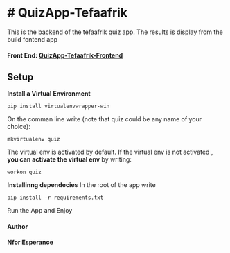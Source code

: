 # # QuizApp-Tefaafrik
This is the backend of the tefaafrik quiz app. The results is display from the build fontend app
#### Front End: [QuizApp-Tefaafrik-Frontend](https://github.com/nforesperance/QuizApp-Tefaafrik-Frontend.git)
## Setup
**Install a Virtual Environment**

    pip install virtualenvwrapper-win

On the comman line write  (note that quiz could be any name of your choice):

    mkvirtualenv quiz
The virtual env is activated by default. If the virtual env is not activated ,
**you can activate the virtual env** by writing:

    workon quiz
   **Installinng dependecies**
   In the root of the app write 
   

    pip install -r requirements.txt
   Run the App and Enjoy
   #### Author
   **Nfor Esperance** 